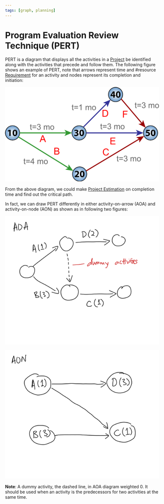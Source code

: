 ```yaml
---
tags: [graph, planning]
---
```


# Program Evaluation Review Technique (PERT)

PERT is a diagram that displays all the activities in a
[Project](202303251004.md) be identified along with the activities that precede
and follow them. The following figure shows an example of PERT, note that arrows
represent time and #resource [Requirement](202303251303.md) for an activity and
nodes represent its completion and initiation:

![PERT diagram](pic/pert-diagram.png)

From the above diagram, we could make [Project Estimation](202305132135.md) on
completion time and find out the critical path.

In fact, we can draw PERT differently in either activity-on-arrow (AOA) and
activity-on-node (AON) as shown as in following two figures:

![AOA diagram](pic/activity-on-arrow-diagram.png)

![AON diagram](pic/activity-on-node-diagram.png)

**Note**: A dummy activity, the dashed line, in AOA diagram weighted 0. It
should be used when an activity is the predecessors for two activities at the
same time.
